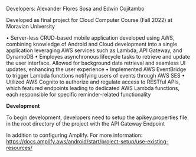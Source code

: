 Developers: Alexander Flores Sosa and Edwin Cojitambo

Developed as final project for Cloud Computer Course (Fall 2022) at Moravian University

• Server-less CRUD-based mobile application developed using AWS, combining knowledge of Android and Cloud
development into a single application leveraging AWS services such as Lambda, API Gateway, and DynamoDB
• Employes asynchronous lifecycle tasks to retrieve and update the user interface. Allowed for background data
retrieval and seamless UI updates, enhancing the user experience
• Implemented AWS EventBridge to trigger Lambda functions notifying users of events through AWS SES
• Utilized AWS Cognito to authorize and regulate access to RESTful APIs, which featured endpoints leading to
dedicated AWS Lambda functions, each responsible for specific reminder-related functionality


**Development**

To begin development, developers need to setup the apikey.properties file in the root directory of the project with the API Gateway Endpoint 

In addition to configuring Amplify. For more information: https://docs.amplify.aws/android/start/project-setup/use-existing-resources/
